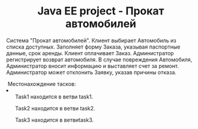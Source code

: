 <h1 style="text-align: center;">Java EE project - Прокат автомобилей</h1>
<p>Система "Прокат автомобилей". Клиент выбирает Автомобиль из списка доступных. Заполняет форму Заказа, указывая паспортные данные, срок аренды. Клиент оплачивает Заказ. Администратор регистрирует возврат автомобиля. В случае повреждения Автомобиля, Администратор вносит информацию и выставляет счет за ремонт. Администратор может отклонить Заявку, указав причины отказа.</p>
&nbsp;Местонахождение тасков:
<li>
  <ul>Task1 находится в ветви task1.</ul>
  <ul>Task2 находится в ветви task2.</ul>
  <ul>Task3 находится в ветвиtask3.</ul>
</li>
